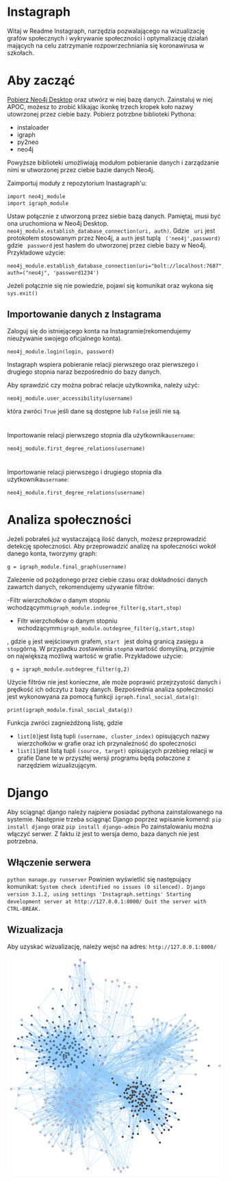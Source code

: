 # Instagraph

Witaj w Readme Instagraph, narzędzia pozwalającego na wizualizację grafów społecznych i wykrywanie społeczności i optymalizację działań mających na celu zatrzymanie rozpowrzechniania się koronawirusa w szkołach.

 
# Aby zacząć
[Pobierz Neo4j Desktop](https://neo4j.com/download/) oraz utwórz w niej bazę danych. Zainstaluj w niej APOC, możesz to zrobić klikając ikonkę trzech kropek koło nazwy utowrzonej przez ciebie bazy. 
Pobierz potrzbne biblioteki Pythona:
 - instaloader
 - igraph
 - py2neo
 - neo4j
 
 Powyższe biblioteki umożliwiają modułom pobieranie danych i zarządzanie nimi w utworzonej przez ciebie bazie danych Neo4j.

Zaimportuj moduły z repozytorium Inastagraph'u:

    import neo4j_module
    import igraph_module 
Ustaw połącznie z utworzoną przez siebie bazą danych. Pamiętaj, musi być ona uruchomiona w Neo4j Desktop. ` neo4j_module.establish_database_connection(uri, auth)`.
Gdzie ` uri` jest protokołem stosowanym przez Neo4j, a `auth` jest tuplą ` ('neo4j',password)`
gdzie ` password` jest hasłem do utworzonej przez ciebie bazy w Neo4j.
Przykładowe użycie:

    neo4j_module.establish_database_connection(uri="bolt://localhost:7687", auth=("neo4j", 'password1234')
Jeżeli połącznie się nie powiedzie, pojawi się komunikat oraz wykona się `sys.exit()`



## Importowanie danych z Instagrama 
Zaloguj się do istniejącego konta na Instagramie(rekomendujemy nieużywanie swojego oficjalnego konta).

    neo4j_module.login(login, password)

Instagraph wspiera pobieranie relacji pierwszego oraz pierwszego i drugiego stopnia naraz bezpośrednio do bazy danych.

Aby sprawdzić czy można pobrać relacje użytkownika, należy użyć:

    neo4j_module.user_accessibility(username)
   która zwróci `True` jeśli dane są dostępne lub `False` jeśli nie są.
#
Importowanie relacji pierwszego stopnia dla użytkownika`username`:

    neo4j_module.first_degree_relations(username)

# 
Importowanie relacji pierwszego i drugiego stopnia dla użytkownika`username`:   

    neo4j_module.first_degree_relations(username)

# Analiza społeczności
Jeżeli pobrałeś już wystaczającą ilość danych, możesz przeprowadzić detekcję społeczności.
Aby przeprowadzić analizę na społeczności wokół danego konta, tworzymy graph:

    g = igraph_module.final_graph(username)

Zależenie od pożądonego przez ciebie czasu oraz dokładności danych zawartch danych, rekomendujemy używanie filtrów:

 -Filtr wierzchołków o danym stopniu wchodzącymm`igraph_module.indegree_filter(g,start,stop)` 
 - Filtr wierzchołków o danym stopniu wchodzącymm`igraph_module.outdegree_filter(g,start,stop)` 

, gdzie `g` jest wejściowym grafem, `start ` jest dolną granicą zasięgu a `stop`górną. W przypadku zostawienia `stop`na wartość domyślną, przyjmie on największą możliwą wartość w grafie.
Przykładowe użycie:

     g = igraph_module.outdegree_filter(g,2)
Użycie filtrów nie jest konieczne, ale może poprawić przejrzystość danych i prędkość ich odczytu z bazy danych.
Bezpośrednia analiza społeczności jest wykonowyana za pomocą funkcji `igraph.final_social_data(g)`:

    print(igraph_module.final_social_data(g))
Funkcja zwróci zagnieżdżoną listę, gdzie 
   
 - `list[0]`jest listą tupli `(username, cluster_index)` opisujących nazwy wierzchołków  w grafie oraz ich przynależność do społeczności
 - `list[1]`jest listą tupli `(source, target)` opisujących przebieg relacji w grafie
Dane te w przyszłej wersji programu będą połaczone z narzędziem wizualizującym.  

# Django

Aby sciągnąć django należy najpierw posiadać pythona zainstalowanego na systemie.
Następnie trzeba sciągnąć Django poprzez wpisanie komend: `pip install django` oraz `pip install django-admin`
Po zainstalowaniu można włączyć serwer. Z faktu iż jest to wersja demo, baza danych nie jest potrzebna. 

## Włączenie serwera

`python manage.py runserver`
Powinien wyświetlić się następujący komunikat:
`System check identified no issues (0 silenced).
Django version 3.1.2, using settings 'Instagraph.settings'
Starting development server at http://127.0.0.1:8000/
Quit the server with CTRL-BREAK.`


## Wizualizacja
Aby uzyskać wizualizację, należy wejsć na adres: `http://127.0.0.1:8000/`

![](image.png)
